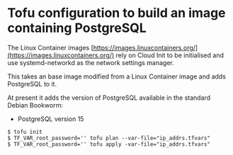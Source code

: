 # Tofu configuration to build an image containing PostgreSQL

The Linux Container images [https://images.linuxcontainers.org/](https://images.linuxcontainers.org/)
rely on Cloud Init to be initialised and use systemd-networkd as the network settings manager.

This takes an base image modified from a Linux Container image and adds PostgreSQL to it.

At present it adds the version of PostgreSQL available in the standard Debian Bookworm:
- PostgreSQL version 15

```console
$ tofu init
$ TF_VAR_root_password='' tofu plan --var-file="ip_addrs.tfvars"
$ TF_VAR_root_password='' tofu apply -var-file="ip_addrs.tfvars"
```
